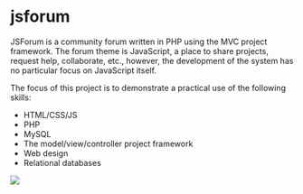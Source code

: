 # jsforum

JSForum is a community forum written in PHP using the MVC project framework. The forum theme is JavaScript, a place to share projects, request help, collaborate, etc., however, the development of the system has no particular focus on JavaScript itself. 

The focus of this project is to demonstrate a practical use of the following skills:
* HTML/CSS/JS
* PHP
* MySQL
* The model/view/controller project framework
* Web design
* Relational databases

![](https://github.com/barjoco/jsforum/blob/master/preview.png)
